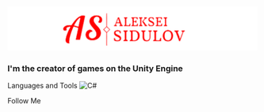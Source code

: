 ![Header](https://github.com/ValkorionSidulov/ValkorionSidulov/blob/main/assets/Header.png)

### I'm the creator of games on the Unity Engine

Languages and Tools
![C#](https://img.shields.io/badge/-C#-090909?style=for-the-badge&logo=C#&logoColor=1225D2)

Follow Me
